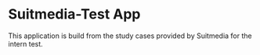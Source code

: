 # Suitmedia-Test App
This application is build from the study cases provided by Suitmedia for the intern test.
